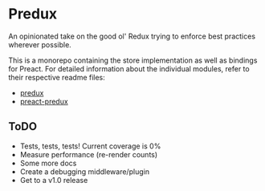 # Predux

An opinionated take on the good ol' Redux trying to enforce best practices
wherever possible.

This is a monorepo containing the store implementation as well as bindings for
Preact. For detailed information about the individual modules, refer to their
respective readme files:

- [predux](packages/predux)
- [preact-predux](packages/preact-predux)

## ToDO

- Tests, tests, tests! Current coverage is 0%
- Measure performance (re-render counts)
- Some more docs
- Create a debugging middleware/plugin
- Get to a v1.0 release
